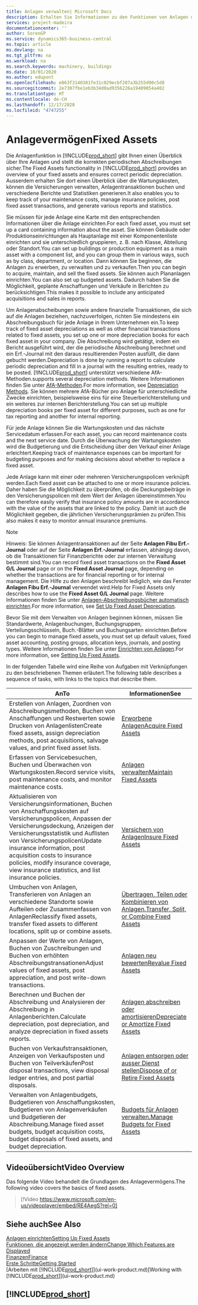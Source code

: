 ```yaml
---
title: Anlagen verwalten| Microsoft Docs
description: Erhalten Sie Informationen zu den Funktionen von Anlagen und eine Übersicht , wie mit Anlagen gearbeitet wird.
services: project-madeira
documentationcenter: ''
author: SorenGP
ms.service: dynamics365-business-central
ms.topic: article
ms.devlang: na
ms.tgt_pltfrm: na
ms.workload: na
ms.search.keywords: machinery, buildings
ms.date: 10/01/2020
ms.author: edupont
ms.openlocfilehash: e863f3140301fe31c029ecbf207a3b255d90c5d8
ms.sourcegitcommit: 2e7307fbe1eb3b34d0ad9356226a19409054a402
ms.translationtype: HT
ms.contentlocale: de-CH
ms.lasthandoff: 12/17/2020
ms.locfileid: "4747255"
---
```

# <a name="fixed-assets"></a><span data-ttu-id="130a4-103">Anlagevermögen</span><span class="sxs-lookup"><span data-stu-id="130a4-103">Fixed Assets</span></span>
<span data-ttu-id="130a4-104">Die Anlagenfunktion in [!INCLUDE[prod_short](includes/prod_short.md)] gibt Ihnen einen Überblick über Ihre Anlagen und stellt die korrekten periodischen Abschreibungen sicher.</span><span class="sxs-lookup"><span data-stu-id="130a4-104">The Fixed Assets functionality in [!INCLUDE[prod_short](includes/prod_short.md)] provides an overview of your fixed assets and ensures correct periodic depreciation.</span></span> <span data-ttu-id="130a4-105">Ausserdem erhalten Sie dort einen Überblick über die Wartungskosten, können die Versicherungen verwalten, Anlagentransaktionen buchen und verschiedene Berichte und Statistiken generieren.</span><span class="sxs-lookup"><span data-stu-id="130a4-105">It also enables you to keep track of your maintenance costs, manage insurance policies, post fixed asset transactions, and generate various reports and statistics.</span></span>

<span data-ttu-id="130a4-106">Sie müssen für jede Anlage eine Karte mit den entsprechenden Informationen über die Anlage einrichten.</span><span class="sxs-lookup"><span data-stu-id="130a4-106">For each fixed asset, you must set up a card containing information about the asset.</span></span> <span data-ttu-id="130a4-107">Sie können Gebäude oder Produktionseinrichtungen als Hauptanlage mit einer Komponentenliste einrichten und sie unterschiedlich gruppieren, z. B. nach Klasse, Abteilung oder Standort.</span><span class="sxs-lookup"><span data-stu-id="130a4-107">You can set up buildings or production equipment as a main asset with a component list, and you can group them in various ways, such as by class, department, or location.</span></span> <span data-ttu-id="130a4-108">Dann können Sie beginnen, die Anlagen zu erwerben, zu verwalten und zu verkaufen.</span><span class="sxs-lookup"><span data-stu-id="130a4-108">Then you can begin to acquire, maintain, and sell the fixed assets.</span></span> <span data-ttu-id="130a4-109">Sie können auch Plananlagen einrichten.</span><span class="sxs-lookup"><span data-stu-id="130a4-109">You can also set up budgeted assets.</span></span> <span data-ttu-id="130a4-110">Dadurch haben Sie die Möglichkeit, geplante Anschaffungen und Verkäufe in Berichten zu berücksichtigen.</span><span class="sxs-lookup"><span data-stu-id="130a4-110">This makes it possible to include any anticipated acquisitions and sales in reports.</span></span>

<span data-ttu-id="130a4-111">Um Anlagenabscheibungen sowie andere finanzielle Transaktionen, die sich auf die Anlagen beziehen, nachzuverfolgen, richten Sie mindestens ein Abschreibungsbuch für jede Anlage in Ihrem Unternehmen ein.</span><span class="sxs-lookup"><span data-stu-id="130a4-111">To keep track of fixed asset depreciations as well as other financial transactions related to fixed assets, you set up one or more depreciation books for each fixed asset in your company.</span></span> <span data-ttu-id="130a4-112">Die Abschreibung wird getätigt, indem ein Bericht ausgeführt wird, der die periodische Abschreibung berechnet und ein Erf.-Journal mit den daraus resultierenden Posten ausfüllt, die dann gebucht werden.</span><span class="sxs-lookup"><span data-stu-id="130a4-112">Depreciation is done by running a report to calculate periodic depreciation and fill in a journal with the resulting entries, ready to be posted.</span></span> [!INCLUDE[prod_short](includes/prod_short.md)] <span data-ttu-id="130a4-113">unterstützt verschiedene AfA-Methoden.</span><span class="sxs-lookup"><span data-stu-id="130a4-113">supports several depreciation methods.</span></span> <span data-ttu-id="130a4-114">Weitere Informationen finden Sie unter [AfA-Methoden](fa-depreciation-methods.md).</span><span class="sxs-lookup"><span data-stu-id="130a4-114">For more information, see [Depreciation Methods](fa-depreciation-methods.md).</span></span> <span data-ttu-id="130a4-115">Sie können mehrere AfA-Bücher pro Anlage für unterschiedliche Zwecke einrichten, beispielsweise eins für eine Steuerberichterstellung und ein weiteres zur internen Berichterstellung.</span><span class="sxs-lookup"><span data-stu-id="130a4-115">You can set up multiple depreciation books per fixed asset for different purposes, such as one for tax reporting and another for internal reporting.</span></span>

<span data-ttu-id="130a4-116">Für jede Anlage können Sie die Wartungskosten und das nächste Servicedatum erfassen.</span><span class="sxs-lookup"><span data-stu-id="130a4-116">For each asset, you can record maintenance costs and the next service date.</span></span> <span data-ttu-id="130a4-117">Durch die Überwachung der Wartungskosten wird die Budgetierung und die Entscheidung über den Verkauf einer Anlage erleichtert.</span><span class="sxs-lookup"><span data-stu-id="130a4-117">Keeping track of maintenance expenses can be important for budgeting purposes and for making decisions about whether to replace a fixed asset.</span></span>

<span data-ttu-id="130a4-118">Jede Anlage kann mit einer oder mehreren Versicherungspolicen verknüpft werden.</span><span class="sxs-lookup"><span data-stu-id="130a4-118">Each fixed asset can be attached to one or more insurance policies.</span></span> <span data-ttu-id="130a4-119">Daher haben Sie die Möglichkeit zu überprüfen, ob die Deckungsbeiträge in den Versicherungspolicen mit dem Wert der Anlagen übereinstimmen.</span><span class="sxs-lookup"><span data-stu-id="130a4-119">You can therefore easily verify that insurance policy amounts are in accordance with the value of the assets that are linked to the policy.</span></span> <span data-ttu-id="130a4-120">Damit ist auch die Möglichkeit gegeben, die jährlichen Versicherungsprämien zu prüfen.</span><span class="sxs-lookup"><span data-stu-id="130a4-120">This also makes it easy to monitor annual insurance premiums.</span></span>

> [!NOTE]  
>   <span data-ttu-id="130a4-121">Hinweis: Sie können Anlagentransaktionen auf der Seite **Anlagen Fibu Erf.-Journal** oder auf der Seite **Anlagen Erf.-Journal** erfassen, abhängig davon, ob die Transaktionen für Finanzberichte oder zur internen Verwaltung bestimmt sind.</span><span class="sxs-lookup"><span data-stu-id="130a4-121">You can record fixed asset transactions on the **Fixed Asset G/L Journal** page or on the **Fixed Asset Journal** page, depending on whether the transactions are for financial reporting or for internal management.</span></span> <span data-ttu-id="130a4-122">Die Hilfe zu den Anlagen beschreibt lediglich, wie das Fenster **Anlagen Fibu Erf.-Journal** verwendet wird.</span><span class="sxs-lookup"><span data-stu-id="130a4-122">Help for Fixed Assets only describes how to use the **Fixed Asset G/L Journal** page.</span></span> <span data-ttu-id="130a4-123">Weitere Informationen finden Sie unter [Anlagen-Abschreibungsbücher automatisch einrichten](fa-how-setup-depreciation.md).</span><span class="sxs-lookup"><span data-stu-id="130a4-123">For more information, see [Set Up Fixed Asset Depreciation](fa-how-setup-depreciation.md).</span></span>

<span data-ttu-id="130a4-124">Bevor Sie mit dem Verwalten von Anlagen beginnen können, müssen Sie Standardwerte, Anlagenbuchungen,  Buchungsgruppen, Verteilungsschlüsseln, Buch.-Blätter und Buchungsarten einrichten.</span><span class="sxs-lookup"><span data-stu-id="130a4-124">Before you can begin to manage fixed assets, you must set up default values, fixed asset accounting, posting groups, allocation keys, journals, and posting types.</span></span> <span data-ttu-id="130a4-125">Weitere Informationen finden Sie unter [Einrichten von Anlagen](fa-setup.md).</span><span class="sxs-lookup"><span data-stu-id="130a4-125">For more information, see [Setting Up Fixed Assets](fa-setup.md).</span></span>

<span data-ttu-id="130a4-126">In der folgenden Tabelle wird eine Reihe von Aufgaben mit Verknüpfungen zu den beschriebenen Themen erläutert.</span><span class="sxs-lookup"><span data-stu-id="130a4-126">The following table describes a sequence of tasks, with links to the topics that describe them.</span></span>

| <span data-ttu-id="130a4-127">An</span><span class="sxs-lookup"><span data-stu-id="130a4-127">To</span></span> | <span data-ttu-id="130a4-128">Informationen</span><span class="sxs-lookup"><span data-stu-id="130a4-128">See</span></span> |
| --- | --- |
| <span data-ttu-id="130a4-129">Erstellen von Anlagen, Zuordnen von Abschreibungsmethoden, Buchen von Anschaffungen und Restwerten sowie Drucken von Anlagenlisten</span><span class="sxs-lookup"><span data-stu-id="130a4-129">Create fixed assets, assign depreciation methods, post acquisitions, salvage values, and print fixed asset lists.</span></span> |[<span data-ttu-id="130a4-130">Erworbene Anlagen</span><span class="sxs-lookup"><span data-stu-id="130a4-130">Acquire Fixed Assets</span></span>](fa-how-acquire.md) |
| <span data-ttu-id="130a4-131">Erfassen von Servicebesuchen, Buchen und Überwachen von Wartungskosten.</span><span class="sxs-lookup"><span data-stu-id="130a4-131">Record service visits, post maintenance costs, and monitor maintenance costs.</span></span> |[<span data-ttu-id="130a4-132">Anlagen verwalten</span><span class="sxs-lookup"><span data-stu-id="130a4-132">Maintain Fixed Assets</span></span>](fa-how-maintain.md) |
| <span data-ttu-id="130a4-133">Aktualisieren von Versicherungsinformationen, Buchen von Anschaffungskosten auf Versicherungspolicen, Anpassen der Versicherungsdeckung, Anzeigen der Versicherungsstatistik und Auflisten von Versicherungspolicen</span><span class="sxs-lookup"><span data-stu-id="130a4-133">Update insurance information, post acquisition costs to insurance policies, modify insurance coverage, view insurance statistics, and list insurance policies.</span></span> |[<span data-ttu-id="130a4-134">Versichern von Anlagen</span><span class="sxs-lookup"><span data-stu-id="130a4-134">Insure Fixed Assets</span></span>](fa-how-insure.md) |
| <span data-ttu-id="130a4-135">Umbuchen von Anlagen, Transferieren von Anlagen an verschiedene Standorte sowie Aufteilen oder Zusammenfassen von Anlagen</span><span class="sxs-lookup"><span data-stu-id="130a4-135">Reclassify fixed assets, transfer fixed assets to different locations, split up or combine assets.</span></span> |[<span data-ttu-id="130a4-136">Übertragen, Teilen oder Kombinieren von Anlagen.</span><span class="sxs-lookup"><span data-stu-id="130a4-136">Transfer, Split, or Combine Fixed Assets</span></span>](fa-how-trans-split-combine.md) |
| <span data-ttu-id="130a4-137">Anpassen der Werte von Anlagen, Buchen von Zuschreibungen und Buchen von erhöhten Abschreibungstransationen</span><span class="sxs-lookup"><span data-stu-id="130a4-137">Adjust values of fixed assets, post appreciation, and post write-down transactions.</span></span> |[<span data-ttu-id="130a4-138">Anlagen neu bewerten</span><span class="sxs-lookup"><span data-stu-id="130a4-138">Revalue Fixed Assets</span></span>](fa-how-revalue.md) |
| <span data-ttu-id="130a4-139">Berechnen und Buchen der Abschreibung und Analysieren der Abschreibung in Anlagenberichten.</span><span class="sxs-lookup"><span data-stu-id="130a4-139">Calculate depreciation, post depreciation, and  analyze depreciation in fixed assets reports.</span></span> |[<span data-ttu-id="130a4-140">Anlagen abschreiben oder amortisieren</span><span class="sxs-lookup"><span data-stu-id="130a4-140">Depreciate or Amortize Fixed Assets</span></span>](fa-how-depreciate-amortize.md) |
| <span data-ttu-id="130a4-141">Buchen von Verkaufstransaktionen, Anzeigen von Verkaufsposten und Buchen von Teilverkäufen</span><span class="sxs-lookup"><span data-stu-id="130a4-141">Post disposal transactions, view disposal ledger entries, and post partial disposals.</span></span> |[<span data-ttu-id="130a4-142">Anlagen entsorgen oder ausser Dienst stellen</span><span class="sxs-lookup"><span data-stu-id="130a4-142">Dispose of or Retire Fixed Assets</span></span>](fa-how-dispose-retire.md) |
| <span data-ttu-id="130a4-143">Verwalten von Anlagenbudgets, Budgetieren von Anschaffungskosten, Budgetieren von Anlagenverkäufen und Budgetieren der Abschreibung.</span><span class="sxs-lookup"><span data-stu-id="130a4-143">Manage fixed asset budgets, budget acquisition costs, budget disposals of fixed assets, and budget depreciation.</span></span> |[<span data-ttu-id="130a4-144">Budgets für Anlagen verwalten.</span><span class="sxs-lookup"><span data-stu-id="130a4-144">Manage Budgets for Fixed Assets</span></span>](fa-how-manage-budgets.md) |

## <a name="video-overview"></a><span data-ttu-id="130a4-145">Videoübersicht</span><span class="sxs-lookup"><span data-stu-id="130a4-145">Video Overview</span></span>
<span data-ttu-id="130a4-146">Das folgende Video behandelt die Grundlagen des Anlagevermögens.</span><span class="sxs-lookup"><span data-stu-id="130a4-146">The following video covers the basics of fixed assets.</span></span>

> [!Video https://www.microsoft.com/en-us/videoplayer/embed/RE4AegS?rel=0]

## <a name="see-also"></a><span data-ttu-id="130a4-147">Siehe auch</span><span class="sxs-lookup"><span data-stu-id="130a4-147">See Also</span></span>
[<span data-ttu-id="130a4-148">Anlagen einrichten</span><span class="sxs-lookup"><span data-stu-id="130a4-148">Setting Up Fixed Assets</span></span>](fa-setup.md)  
[<span data-ttu-id="130a4-149">Funktionen, die angezeigt werden ändern</span><span class="sxs-lookup"><span data-stu-id="130a4-149">Change Which Features are Displayed</span></span>](ui-experiences.md)  
[<span data-ttu-id="130a4-150">Finanzen</span><span class="sxs-lookup"><span data-stu-id="130a4-150">Finance</span></span>](finance.md)  
[<span data-ttu-id="130a4-151">Erste Schritte</span><span class="sxs-lookup"><span data-stu-id="130a4-151">Getting Started</span></span>](product-get-started.md)  
<span data-ttu-id="130a4-152">[Arbeiten mit [!INCLUDE[prod_short](includes/prod_short.md)]](ui-work-product.md)</span><span class="sxs-lookup"><span data-stu-id="130a4-152">[Working with [!INCLUDE[prod_short](includes/prod_short.md)]](ui-work-product.md)</span></span>

## [!INCLUDE[prod_short](includes/free_trial_md.md)]  
 
